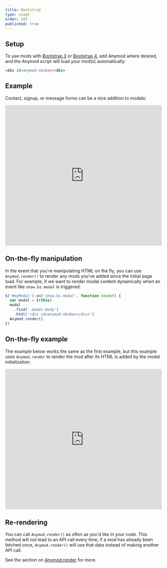 ```yaml
---
title: Bootstrap
type: usage
order: 105
published: true
---
```


## Setup

To use mods with [Bootstrap 3](http://getbootstrap.com/) or [Bootstrap 4](https://v4-alpha.getbootstrap.com/), add Anymod where desired, and the Anymod script will load your mod(s) automatically:

```html
<div id=anymod-okoba></div>
```

## Example

Contact, signup, or message forms can be a nice addition to modals:

<iframe width="100%" height="450" src="https://jsfiddle.net/component/jyrb82as/embedded/html,result" allowfullscreen="allowfullscreen" frameborder="0"></iframe>

## On-the-fly manipulation

In the event that you're manipulating HTML on the fly, you can use `Anymod.render()` to render any mods you've added since the initial page load. For example, if we want to render modal content dynamically when an event like `show.bs.modal` is triggered:

```js
$('#myModal').on('show.bs.modal', function (event) {
  var modal = $(this)
  modal
    .find('.modal-body')
    .html('<div id=anymod-okoba></div>')
  Anymod.render()
})
```

## On-the-fly example

The example below works the same as the first example, but this example uses `Anymod.render` to render the mod after its HTML is added by the modal initialization:

<iframe width="100%" height="450" src="https://jsfiddle.net/component/31u2qy30/embedded/html,js,result" allowfullscreen="allowfullscreen" frameborder="0"></iframe>

## Re-rendering

You can call `Anymod.render()` as often as you'd like in your code. This method will not lead to an API call every time; if a mod has already been fetched once, `Anymod.render()` will use that data instead of making another API call.

See the section on [Anymod.render](/v1/api/index.html#Anymod-render-function-options) for more.
